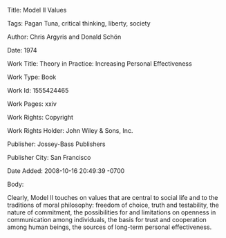 Title:  Model II Values

Tags:   Pagan Tuna, critical thinking, liberty, society

Author: Chris Argyris and Donald Schön

Date:   1974

Work Title: Theory in Practice: Increasing Personal Effectiveness

Work Type: Book

Work Id: 1555424465

Work Pages: xxiv

Work Rights: Copyright

Work Rights Holder: John Wiley &amp; Sons, Inc.

Publisher: Jossey-Bass Publishers

Publisher City: San Francisco

Date Added: 2008-10-16 20:49:39 -0700

Body: 

Clearly, Model II touches on values that are central to social life and to the traditions of moral philosophy: freedom of choice, truth and testability, the nature of commitment, the possibilities for and limitations on openness in communication among individuals, the basis for trust and cooperation among human beings, the sources of long-term personal effectiveness.

